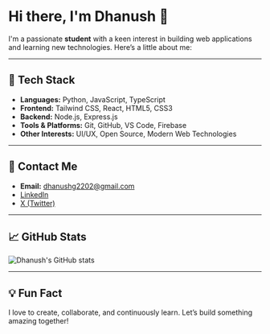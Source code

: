 # Hi there, I'm Dhanush 👋

I'm a passionate **student** with a keen interest in building web applications and learning new technologies. Here’s a little about me:

---

## 🚀 Tech Stack

- **Languages:** Python, JavaScript, TypeScript
- **Frontend:** Tailwind CSS, React, HTML5, CSS3
- **Backend:** Node.js, Express.js
- **Tools & Platforms:** Git, GitHub, VS Code, Firebase
- **Other Interests:** UI/UX, Open Source, Modern Web Technologies

---

## 📧 Contact Me

- **Email:** dhanushg2202@gmail.com  
- [LinkedIn](https://www.linkedin.com/in/dhanushg22/)  
- [X (Twitter)](https://x.com/dhanushg_)

---

## 📈 GitHub Stats

![Dhanush's GitHub stats](https://github-readme-stats.vercel.app/api?username=DhanushG18&show_icons=true&theme=radical)

---

## 💡 Fun Fact

I love to create, collaborate, and continuously learn. Let’s build something amazing together!
